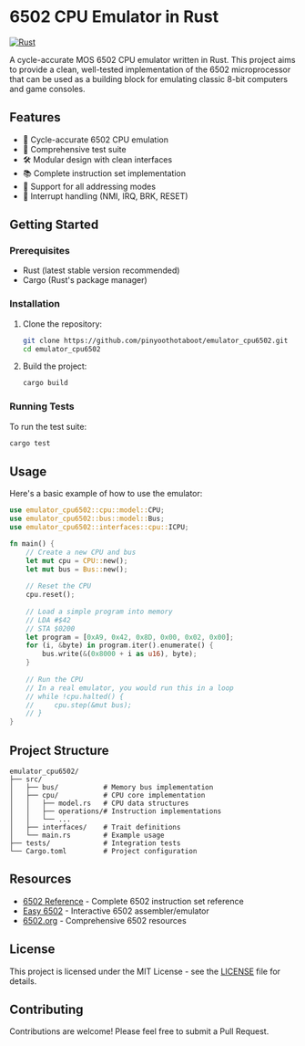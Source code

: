 # 6502 CPU Emulator in Rust

[![Rust](https://github.com/pinyoothotaboot/emulator_cpu6502/actions/workflows/rust.yml/badge.svg)](https://github.com/pinyoothotaboot/emulator_cpu6502/actions/workflows/rust.yml)

A cycle-accurate MOS 6502 CPU emulator written in Rust. This project aims to provide a clean, well-tested implementation of the 6502 microprocessor that can be used as a building block for emulating classic 8-bit computers and game consoles.

## Features

- 🚀 Cycle-accurate 6502 CPU emulation
- 🧪 Comprehensive test suite
- 🛠️ Modular design with clean interfaces
- 📚 Complete instruction set implementation
- 🧠 Support for all addressing modes
- 🔄 Interrupt handling (NMI, IRQ, BRK, RESET)

## Getting Started

### Prerequisites

- Rust (latest stable version recommended)
- Cargo (Rust's package manager)

### Installation

1. Clone the repository:
   ```bash
   git clone https://github.com/pinyoothotaboot/emulator_cpu6502.git
   cd emulator_cpu6502
   ```

2. Build the project:
   ```bash
   cargo build
   ```

### Running Tests

To run the test suite:

```bash
cargo test
```

## Usage

Here's a basic example of how to use the emulator:

```rust
use emulator_cpu6502::cpu::model::CPU;
use emulator_cpu6502::bus::model::Bus;
use emulator_cpu6502::interfaces::cpu::ICPU;

fn main() {
    // Create a new CPU and bus
    let mut cpu = CPU::new();
    let mut bus = Bus::new();
    
    // Reset the CPU
    cpu.reset();
    
    // Load a simple program into memory
    // LDA #$42
    // STA $0200
    let program = [0xA9, 0x42, 0x8D, 0x00, 0x02, 0x00];
    for (i, &byte) in program.iter().enumerate() {
        bus.write(&(0x8000 + i as u16), byte);
    }
    
    // Run the CPU
    // In a real emulator, you would run this in a loop
    // while !cpu.halted() {
    //     cpu.step(&mut bus);
    // }
}
```

## Project Structure

```
emulator_cpu6502/
├── src/
│   ├── bus/           # Memory bus implementation
│   ├── cpu/           # CPU core implementation
│   │   ├── model.rs   # CPU data structures
│   │   ├── operations/# Instruction implementations
│   │   └── ...
│   ├── interfaces/    # Trait definitions
│   └── main.rs        # Example usage
├── tests/             # Integration tests
└── Cargo.toml         # Project configuration
```

## Resources

- [6502 Reference](https://www.masswerk.at/6502/6502_instruction_set.html) - Complete 6502 instruction set reference
- [Easy 6502](https://skilldrick.github.io/easy6502/) - Interactive 6502 assembler/emulator
- [6502.org](http://www.6502.org/) - Comprehensive 6502 resources

## License

This project is licensed under the MIT License - see the [LICENSE](LICENSE) file for details.

## Contributing

Contributions are welcome! Please feel free to submit a Pull Request.